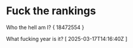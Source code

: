 # Fuck the rankings

Who the hell am I?
{ 18472554 }

What fucking year is it?
[ 2025-03-17T14:16:40Z ]
